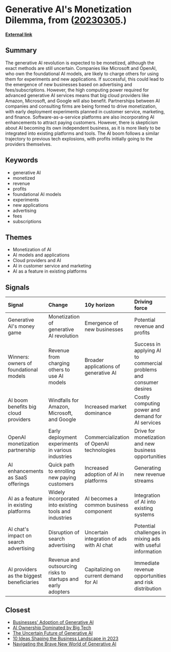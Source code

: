 # __Generative AI's Monetization Dilemma__, from ([20230305](https://kghosh.substack.com/p/20230305).)

__[External link](https://www.axios.com/2023/02/27/chatgpt-generative-ai-money-business-models?utm_source=newsletter&utm_medium=email&utm_campaign=newsletter_axioswhatsnext&stream=science)__



## Summary

The generative AI revolution is expected to be monetized, although the exact methods are still uncertain. Companies like Microsoft and OpenAI, who own the foundational AI models, are likely to charge others for using them for experiments and new applications. If successful, this could lead to the emergence of new businesses based on advertising and fees/subscriptions. However, the high computing power required for advanced generative AI services means that big cloud providers like Amazon, Microsoft, and Google will also benefit. Partnerships between AI companies and consulting firms are being formed to drive monetization, with early deployment experiments planned in customer service, marketing, and finance. Software-as-a-service platforms are also incorporating AI enhancements to attract paying customers. However, there is skepticism about AI becoming its own independent business, as it is more likely to be integrated into existing platforms and tools. The AI boom follows a similar trajectory to previous tech explosions, with profits initially going to the providers themselves.

## Keywords

* generative AI
* monetized
* revenue
* profits
* foundational AI models
* experiments
* new applications
* advertising
* fees
* subscriptions

## Themes

* Monetization of AI
* AI models and applications
* Cloud providers and AI
* AI in customer service and marketing
* AI as a feature in existing platforms

## Signals

| Signal                                    | Change                                                       | 10y horizon                               | Driving force                                                      |
|:------------------------------------------|:-------------------------------------------------------------|:------------------------------------------|:-------------------------------------------------------------------|
| Generative AI's money game                | Monetization of generative AI revolution                     | Emergence of new businesses               | Potential revenue and profits                                      |
| Winners: owners of foundational models    | Revenue from charging others to use AI models                | Broader applications of generative AI     | Success in applying AI to commercial problems and consumer desires |
| AI boom benefits big cloud providers      | Windfalls for Amazon, Microsoft, and Google                  | Increased market dominance                | Costly computing power and demand for AI services                  |
| OpenAI monetization partnership           | Early deployment experiments in various industries           | Commercialization of OpenAI technologies  | Drive for monetization and new business opportunities              |
| AI enhancements as SaaS offerings         | Quick path to enrolling new paying customers                 | Increased adoption of AI in platforms     | Generating new revenue streams                                     |
| AI as a feature in existing platforms     | Widely incorporated into existing tools and industries       | AI becomes a common business component    | Integration of AI into existing systems                            |
| AI chat's impact on search advertising    | Disruption of search advertising                             | Uncertain integration of ads with AI chat | Potential challenges in mixing ads with useful information         |
| AI providers as the biggest beneficiaries | Revenue and outsourcing risks to startups and early adopters | Capitalizing on current demand for AI     | Immediate revenue opportunities and risk distribution              |

## Closest

* [Businesses' Adoption of Generative AI](767b74c90576473294b2c47568c0e355)
* [AI Ownership Dominated by Big Tech](d130f601121a2b6afde583e5960ed783)
* [The Uncertain Future of Generative AI](f35afe43c2e3b465b8ed4b00023cb0ac)
* [10 Ideas Shaping the Business Landscape in 2023](0d5cc4e60484c56f76248ad109ad9c04)
* [Navigating the Brave New World of Generative AI](ed237776f4979a2104f62c4985fbeba8)